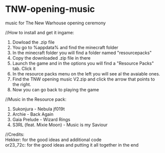 # TNW-opening-music
music for The New Warhouse opening ceremony

//How to install and get it ingame:   
  1. Dowload the .zip file
  2. You go to %appdata% and find the minecraft folder 
  3. In the minecraft folder you will find a folder named "resourcepacks"
  4. Copy the downloaded .zip file in there
  5. Launch the game and in the options you will find a "Resource Packs" tab. Click it
  6. In the resource packs menu on the left you will see al the avaiable ones.
  7. Find the TNW opening music V2.zip and click the arrow that points to the right.
  8. Now you can go back to playing the game 
  
//Music in the Resource pack:   
  1. Sukonjura - Nebula jf019t 
  2. Archie - Back Again 
  3. Gaia Prelude - Wizard Rings 
  4. S3RL (feat. Mixie Moon) - Music is my Saviour 
  
//Credits:      
  Hekker: for the good ideas and additional code  
  or23_72c: for the good ideas and putting it all together in the end 
